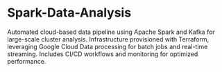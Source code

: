 # Spark-Data-Analysis
Automated cloud-based data pipeline using Apache Spark and Kafka for large-scale cluster analysis. Infrastructure provisioned with Terraform, leveraging Google Cloud Data processing for batch jobs and real-time streaming. Includes CI/CD workflows and monitoring for optimized performance.
